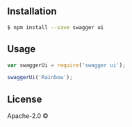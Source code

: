 
## Installation

```sh
$ npm install --save swagger ui
```

## Usage

```js
var swaggerUi = require('swagger ui');

swaggerUi('Rainbow');
```
## License

Apache-2.0 © 

